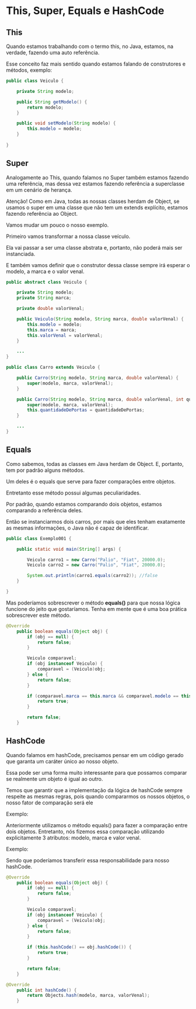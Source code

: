 # This, Super, Equals e HashCode

## This

Quando estamos trabalhando com o termo this, no Java, estamos, na verdade, fazendo uma auto
referência.

Esse conceito faz mais sentido quando estamos falando de construtores e métodos, exemplo:

```java
public class Veiculo {

    private String modelo;

    public String getModelo() {
        return modelo;
    }

    public void setModelo(String modelo) {
        this.modelo = modelo;
    }
  
}
```

## Super

Analogamente ao This, quando falamos no Super também estamos fazendo uma referência, mas dessa vez estamos fazendo referência a superclasse em um cenário de herança.

Atenção!
Como em Java, todas as nossas classes herdam de Object, se usamos o super em uma classe que não tem um extends explícito, estamos fazendo referência ao Object.

Vamos mudar um pouco o nosso exemplo.

Primeiro vamos transformar a nossa classe veículo.

Ela vai passar a ser uma classe abstrata e, portanto, não poderá mais ser instanciada.

E também vamos definir que o construtor dessa classe sempre irá esperar o modelo, a marca e o valor venal.

```java
public abstract class Veiculo {

    private String modelo;
    private String marca;

    private double valorVenal;

    public Veiculo(String modelo, String marca, double valorVenal) {
        this.modelo = modelo;
        this.marca = marca;
        this.valorVenal = valorVenal;
    }

    ...
}
```

```java
public class Carro extends Veiculo {

    public Carro(String modelo, String marca, double valorVenal) {
        super(modelo, marca, valorVenal);
    }

    public Carro(String modelo, String marca, double valorVenal, int quantidadeDePortas) {
        super(modelo, marca, valorVenal);
        this.quantidadeDePortas = quantidadeDePortas;
    }

    ...
}
```

## Equals

Como sabemos, todas as classes em Java herdam de Object. E, portanto, tem por padrão alguns métodos.

Um deles é o equals que serve para fazer comparações entre objetos.

Entretanto esse método possui algumas peculiaridades.

Por padrão, quando estamos comparando dois objetos, estamos comparando a referência deles.

Então se instanciarmos dois carros, por mais que eles tenham exatamente as mesmas informações, o Java não é capaz de identificar.

```java
public class Exemplo001 {

    public static void main(String[] args) {

        Veiculo carro1 = new Carro("Palio", "Fiat", 20000.0);
        Veiculo carro2 = new Carro("Palio", "Fiat", 20000.0);

        System.out.println(carro1.equals(carro2)); //false
    }

}
```

Mas poderíamos sobrescrever o método **equals()** para que nossa lógica funcione do jeito que gostaríamos.
Tenha em mente que é uma boa prática sobrescrever este método.

```java
@Override
    public boolean equals(Object obj) {
        if (obj == null) {
            return false;
        }

        Veiculo comparavel;
        if (obj instanceof Veiculo) {
            comparavel = (Veiculo)obj;
        } else {
            return false;
        }

        if (comparavel.marca == this.marca && comparavel.modelo == this.modelo && comparavel.valorVenal == this.valorVenal) {
            return true;
        }

        return false;
    }
```

## HashCode

Quando falamos em hashCode, precisamos pensar em um código gerado que garanta um caráter único ao nosso objeto.

Essa pode ser uma forma muito interessante para que possamos comparar se realmente um objeto é igual ao outro.

Temos que garantir que a implementação da lógica de hashCode sempre respeite as mesmas regras, pois quando compararmos os nossos objetos, o nosso fator de comparação será ele

Exemplo:

Anteriormente utilizamos o método equals() para fazer a comparação entre dois objetos.
Entretanto, nós fizemos essa comparação utilizando explicitamente 3 atributos: modelo, marca e valor venal.

Exemplo:

Sendo que poderíamos transferir essa responsabilidade para nosso hashCode.

```java
@Override
    public boolean equals(Object obj) {
        if (obj == null) {
            return false;
        }

        Veiculo comparavel;
        if (obj instanceof Veiculo) {
            comparavel = (Veiculo)obj;
        } else {
            return false;
        }

        if (this.hashCode() == obj.hashCode()) {
            return true;
        }

        return false;
    }

@Override
    public int hashCode() {
        return Objects.hash(modelo, marca, valorVenal);
    }
```